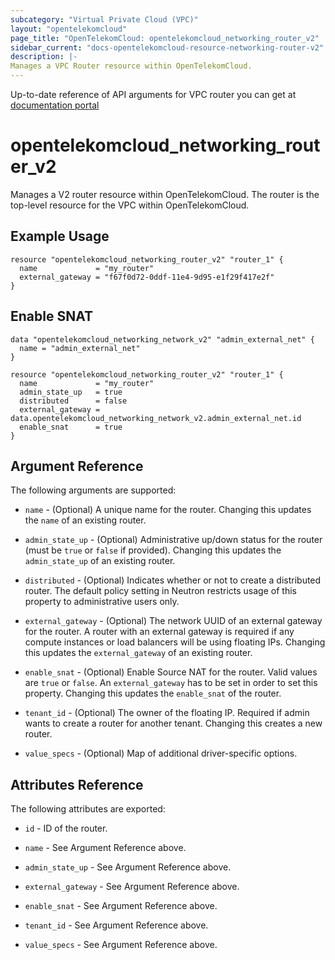 ```yaml
---
subcategory: "Virtual Private Cloud (VPC)"
layout: "opentelekomcloud"
page_title: "OpenTelekomCloud: opentelekomcloud_networking_router_v2"
sidebar_current: "docs-opentelekomcloud-resource-networking-router-v2"
description: |-
Manages a VPC Router resource within OpenTelekomCloud.
---
```


Up-to-date reference of API arguments for VPC router you can get at
[documentation portal](https://docs.otc.t-systems.com/virtual-private-cloud/api-ref/native_openstack_neutron_apis_v2.0/router)

# opentelekomcloud_networking_router_v2

Manages a V2 router resource within OpenTelekomCloud. The router is the top-level resource for the VPC within OpenTelekomCloud.

## Example Usage

```hcl
resource "opentelekomcloud_networking_router_v2" "router_1" {
  name             = "my_router"
  external_gateway = "f67f0d72-0ddf-11e4-9d95-e1f29f417e2f"
}
```

## Enable SNAT
```hcl
data "opentelekomcloud_networking_network_v2" "admin_external_net" {
  name = "admin_external_net"
}

resource "opentelekomcloud_networking_router_v2" "router_1" {
  name             = "my_router"
  admin_state_up   = true
  distributed      = false
  external_gateway = data.opentelekomcloud_networking_network_v2.admin_external_net.id
  enable_snat      = true
}
```

## Argument Reference

The following arguments are supported:

* `name` - (Optional) A unique name for the router. Changing this
  updates the `name` of an existing router.

* `admin_state_up` - (Optional) Administrative up/down status for the router
  (must be `true` or `false` if provided). Changing this updates the
  `admin_state_up` of an existing router.

* `distributed` - (Optional) Indicates whether or not to create a
  distributed router. The default policy setting in Neutron restricts
  usage of this property to administrative users only.

* `external_gateway` - (Optional) The network UUID of an external gateway for
  the router. A router with an external gateway is required if any compute
  instances or load balancers will be using floating IPs. Changing this
  updates the `external_gateway` of an existing router.

* `enable_snat` - (Optional) Enable Source NAT for the router. Valid values are
  `true` or `false`. An `external_gateway` has to be set in order to set this
  property. Changing this updates the `enable_snat` of the router.

* `tenant_id` - (Optional) The owner of the floating IP. Required if admin wants
  to create a router for another tenant. Changing this creates a new router.

* `value_specs` - (Optional) Map of additional driver-specific options.

## Attributes Reference

The following attributes are exported:

* `id` - ID of the router.

* `name` - See Argument Reference above.

* `admin_state_up` - See Argument Reference above.

* `external_gateway` - See Argument Reference above.

* `enable_snat` - See Argument Reference above.

* `tenant_id` - See Argument Reference above.

* `value_specs` - See Argument Reference above.
